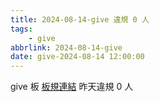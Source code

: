 ```yaml
---
title: 2024-08-14-give 違規 0 人
tags:
    - give
abbrlink: 2024-08-14-give
date: give-2024-08-14 12:00:00
---
```

give 板 [板規連結](https://www.ptt.cc/bbs/give/M.1612495900.A.C32.html)
昨天違規 0 人
